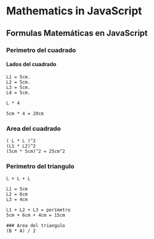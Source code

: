 # Mathematics in JavaScript
## Formulas Matemáticas en JavaScript
### Perimetro del cuadrado

#### Lados del cuadrado

```
L1 = 5cm.   
L2 = 5cm.   
L3 = 5cm.   
L4 = 5cm.   
```

`L * 4`

`5cm * 4 = 20cm`

### Area del cuadrado
```
( L * L )^2   
(L1 * L2)^2 
(5cm * 5cm)^2 = 25cm^2
```

### Perímetro del triangulo
`L + L + L`  

```
L1 = 5cm  
L2 = 6cm  
L3 = 4cm  
```

```
L1 + L2 + L3 = perímetro  
5cm + 6cm + 4cm = 15cm
```

```
### Area del triangulo
(B * A) / 2
```

